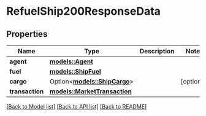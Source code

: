 # RefuelShip200ResponseData

## Properties

Name | Type | Description | Notes
------------ | ------------- | ------------- | -------------
**agent** | [**models::Agent**](Agent.md) |  | 
**fuel** | [**models::ShipFuel**](ShipFuel.md) |  | 
**cargo** | Option<[**models::ShipCargo**](ShipCargo.md)> |  | [optional]
**transaction** | [**models::MarketTransaction**](MarketTransaction.md) |  | 

[[Back to Model list]](../README.md#documentation-for-models) [[Back to API list]](../README.md#documentation-for-api-endpoints) [[Back to README]](../README.md)


